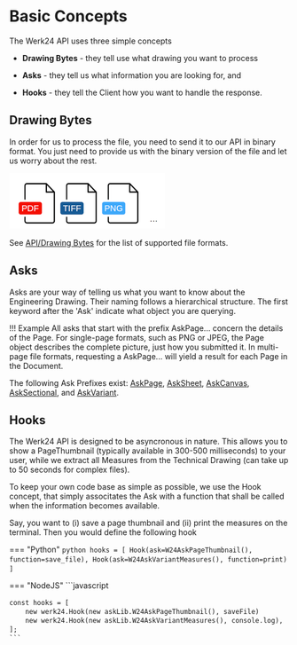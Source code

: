# Basic Concepts
The Werk24 API uses three simple concepts

* **Drawing Bytes** - they tell use what drawing you want to process

* **Asks** - they tell us what information you are looking for, and

* **Hooks** - they tell the Client how you want to handle the response.

## Drawing Bytes
In order for us to process the file, you need to send it to our API in binary format. You just need to provide us with the binary version of the file and let us worry about the rest.


![](./getting_started/supported_formats.png)

See [API/Drawing Bytes](./api/drawing_bytes) for the list of supported file formats.

## Asks

Asks are your way of telling us what you want to know about the Engineering Drawing. Their naming follows a hierarchical structure. The first keyword after the 'Ask' indicate what object you are querying. 

!!! Example
    All asks that start with the prefix AskPage... concern the details of the Page. For single-page formats, such as PNG or JPEG, the Page object describes the complete picture, just how you submitted it. In multi-page file formats, requesting a AskPage... will yield a result for each Page in the Document.

The following Ask Prefixes exist: [AskPage](ask/ask_page), [AskSheet](ask/ask_sheet), [AskCanvas](ask/ask_canvas), [AskSectional](ask/ask_sectional), and [AskVariant](ask/ask_variant).

## Hooks

The Werk24 API is designed to be asyncronous in nature. This allows you to show a PageThumbnail (typically available in 300-500 milliseconds) to your user, while we extract all Measures from the Technical Drawing (can take up to 50 seconds for complex files).

To keep your own code base as simple as possible, we use the Hook concept, that simply associtates the Ask with a function that shall be called when the information becomes available.

Say, you want to (i) save a page thumbnail and (ii) print the measures on the terminal.
Then you would define the following hook

=== "Python"
    ```python
    hooks = [
        Hook(ask=W24AskPageThumbnail(), function=save_file),
        Hook(ask=W24AskVariantMeasures(), function=print)
    ]
    ```


=== "NodeJS"
    ```javascript

    const hooks = [
        new werk24.Hook(new askLib.W24AskPageThumbnail(), saveFile)
        new werk24.Hook(new askLib.W24AskVariantMeasures(), console.log),
    ];
    ```
